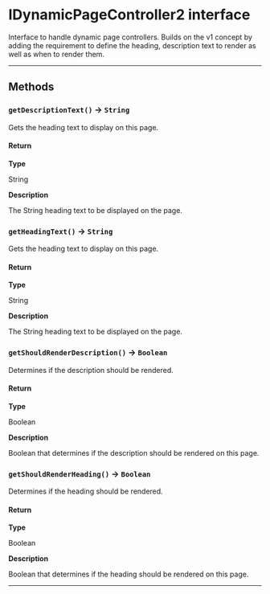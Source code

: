 # IDynamicPageController2 interface

Interface to handle dynamic page controllers. Builds on the v1 concept by adding the requirement to define the heading, description text to render as well as when to render them.

---
## Methods
### `getDescriptionText()` → `String`

Gets the heading text to display on this page.

#### Return

**Type**

String

**Description**

The String heading text to be displayed on the page.

### `getHeadingText()` → `String`

Gets the heading text to display on this page.

#### Return

**Type**

String

**Description**

The String heading text to be displayed on the page.

### `getShouldRenderDescription()` → `Boolean`

Determines if the description should be rendered.

#### Return

**Type**

Boolean

**Description**

Boolean that determines if the description should be rendered on this page.

### `getShouldRenderHeading()` → `Boolean`

Determines if the heading should be rendered.

#### Return

**Type**

Boolean

**Description**

Boolean that determines if the heading should be rendered on this page.

---
